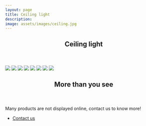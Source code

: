 ```yaml
---
layout: page
title: Ceiling light
description: 
image: assets/images/ceiling.jpg
---
```


<section>
	<div class="inner">
		<header class="major">
			<h2>Ceiling light</h2>
		</header>
		<span class="image main"><img src="/assets/images/ceiling-content1.jpg"></span>
		<span class="image main"><img src="/assets/images/ceiling-content2.jpg"></span>
		<span class="image main"><img src="/assets/images/ceiling-content3.jpg"></span>
		<span class="image main"><img src="/assets/images/ceiling-content4.jpg"></span>
		<span class="image main"><img src="/assets/images/ceiling-content5.jpg"></span>
		<span class="image main"><img src="/assets/images/ceiling-content6.jpg"></span>
		<span class="image main"><img src="/assets/images/ceiling-content7.jpg"></span>
		<span class="image main"><img src="/assets/images/ceiling-content8.jpg"></span>
	</div>
</section>


<section>
	<div class="inner">
		<header class="major">
			<h2>More than you see</h2>
		</header>
		<p>Many products are not displayed online, contact us to know more!</p>
		<ul class="actions">
			<li><a href="mailto:kenlisten@vaneey.com" class="button next">Contact us</a></li>
		</ul>
	</div>
</section>